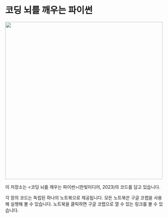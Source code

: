 # 코딩 뇌를 깨우는 파이썬

<img src="https://tensorflowkorea.files.wordpress.com/2023/08/8655ff6c434021a80a7ef17d422c2ebc.jpg" height="500">

이 저장소는 <코딩 뇌를 깨우는 파이썬>(한빛미디어, 2023)의 코드를 담고 있습니다.

각 장의 코드는 독립된 하나의 노트북으로 제공됩니다. 모든 노트북은 구글 코랩을 사용해 실행해 볼 수 있습니다. 노트북을 클릭하면 구글 코랩으로 열 수 있는 링크를 볼 수 있습니다.
